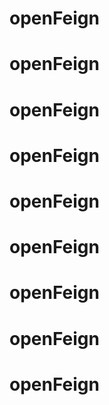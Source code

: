 # openFeign
# openFeign
# openFeign
# openFeign
# openFeign
# openFeign
# openFeign
# openFeign
# openFeign
